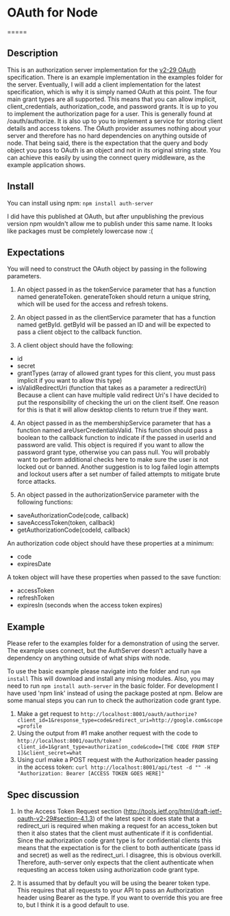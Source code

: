# OAuth for Node
=====

## Description

This is an authorization server implementation for the [v2-29 OAuth](http://tools.ietf.org/html/draft-ietf-oauth-v2-29) specification.  There is an example implementation in the examples folder for the server.  Eventually, I will add a client implementation for the latest specification, which is why it is simply named OAuth at this point. The four main grant types are all supported.  This means that you can allow implicit, client_credentials, authorization_code, and password grants.  It is up to you to implement the authorization page for a user.  This is generally found at /oauth/authorize.  It is also up to you to implement a service for storing client details and access tokens.  The OAuth provider assumes nothing about your server and therefore has no hard dependencies on anything outside of node.  That being said, there is the expectation that the query and body object you pass to OAuth is an object and not in its original string state.  You can achieve this easily by using the connect query middleware, as the example application shows.

## Install

You can install using npm:
```npm install auth-server```

I did have this published at OAuth, but after unpublishing the previous version npm wouldn't allow me to publish under this same name.  It looks like packages must be completely lowercase now :(

## Expectations

You will need to construct the OAuth object by passing in the following parameters.

1. An object passed in as the tokenService parameter that has a function named generateToken.  generateToken should return a unique string, which will be used for the access and refresh tokens.

2. An object passed in as the clientService parameter that has a function named getById.  getById will be passed an ID and will be expected to pass a client object to the callback function.

3. A client object should have the following:
  * id 
  * secret
  * grantTypes (array of allowed grant types for this client, you must pass implicit if you want to allow this type)
  * isValidRedirectUri (function that takes as a parameter a redirectUri)
    Because a client can have multiple valid redirect Uri's I have decided to put the responsibility of checking the uri on the client itself.  One reason for this is that it will allow desktop clients to return true if they want.

4. An object passed in as the membershipService parameter that has a function named areUserCredentialsValid.  This function should pass a boolean to the callback function to indicate if the passed in userId and password are valid.  This object is required if you want to allow the password grant type, otherwise you can pass null.  You will probably want to perform additional checks here to make sure the user is not locked out or banned.  Another suggestion is to log failed login attempts and lockout users after a set number of failed attempts to mitigate brute force attacks.

5. An object passed in the authorizationService parameter with the following functions:
  * saveAuthorizationCode(code, callback)
  * saveAccessToken(token, callback)
  * getAuthorizationCode(codeId, callback)

 An authorization code object should have these properties at a minimum:
   * code
   * expiresDate
 
 A token object will have these properties when passed to the save function:
   * accessToken
   * refreshToken
   * expiresIn (seconds when the access token expires)

## Example

Please refer to the examples folder for a demonstration of using the server.  The example uses connect, but the AuthServer doesn't actually have a dependency on anything outside of what ships with node.

To use the basic example please navigate into the folder and run ```npm install```  This will download and install any mising modules.  Also, you may need to run ```npm install auth-server``` in the basic folder.  For development I have used 'npm link' instead of using the package posted at npm.  Below are some manual steps you can run to check the authorization code grant type.

1. Make a get request to ```http://localhost:8001/oauth/authorize?client_id=1&response_type=code&redirect_uri=http://google.com&scope=profile```
2. Using the output from #1 make another request with the code to ```http://localhost:8001/oauth/token?client_id=1&grant_type=authorization_code&code=[THE CODE FROM STEP 1]&client_secret=what```
3. Using curl make a POST request with the Authorization header passing in the access token: ```curl http://localhost:8001/api/test -d "" -H "Authorization: Bearer [ACCESS TOKEN GOES HERE]"```

## Spec discussion

1. In the Access Token Request section (http://tools.ietf.org/html/draft-ietf-oauth-v2-29#section-4.1.3) of the latest spec it does state that a redirect_uri is required when making a request for an access_token but then it also states that the client must authenticate if it is confidential.  Since the authorization code grant type is for confidential clients this means that the expectation is for the client to both authenticate (pass id and secret) as well as the redirect_uri.  I disagree, this is obvious overkill.  Therefore, auth-server only expects that the client authenticate when requesting an access token using authorization code grant type.

2. It is assumed that by default you will be using the bearer token type.  This requires that all requests to your API to pass an Authorization header using Bearer as the type.  If you want to override this you are free to, but I think it is a good default to use.
